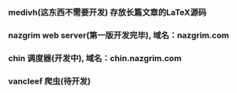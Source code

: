 ### medivh(这东西不需要开发) 存放长篇文章的LaTeX源码

### nazgrim  web server(第一版开发完毕), 域名：nazgrim.com

### chin 调度器(开发中), 域名：chin.nazgrim.com
    
### vancleef 爬虫(待开发)

 

